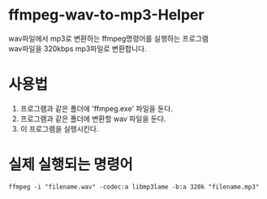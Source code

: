 # ffmpeg-wav-to-mp3-Helper
wav파일에서 mp3로 변환하는 ffmpeg명령어를 실행하는 프로그램  
wav파일을 320kbps mp3파일로 변환합니다.

# 사용법
1. 프로그램과 같은 폴더에 'ffmpeg.exe' 파일을 둔다.
2. 프로그램과 같은 폴더에 변환할 wav 파일을 둔다.
3. 이 프로그램을 실행시킨다.

# 실제 실행되는 명령어
```shell
ffmpeg -i "filename.wav" -codec:a libmp3lame -b:a 320k "filename.mp3"
```